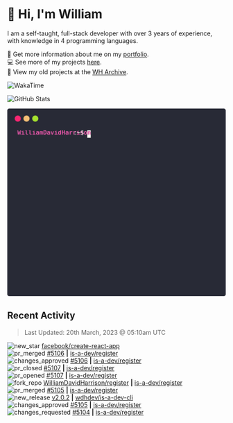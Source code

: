 # 👋 Hi, I'm William
I am a self-taught, full-stack developer with over 3 years of experience, with knowledge in 4 programming languages.

🧑 Get more information about me on my [portfolio](https://wdh.gg/dev).
<br>
💻 See more of my projects [here](https://github.com/wdhdev).
<br>
📁 View my old projects at the [WH Archive](https://wharchive.org).

![WakaTime](https://wakatime.com/badge/user/817e29c1-e1ac-4adc-936b-37bfa447c165.svg?style=for-the-badge)

![GitHub Stats](https://github-readme-stats.vercel.app/api?username=williamdavidharrison&theme=algolia&show_icons=true&border_radius=8&count_private=true&include_all_commits=true)

![GitHub Stats Terminal Style](assets/github_stats.svg)

## Recent Activity
<!--RECENT_ACTIVITY:last_update-->
> Last Updated: 20th March, 2023 @ 05:10am UTC
<!--RECENT_ACTIVITY:last_update_end-->

<!--RECENT_ACTIVITY:start-->
![new_star](https://cdn.jsdelivr.net/gh/Readme-Workflows/Readme-Icons@main/icons/octicons/StarredRepositoryYellow.svg) [facebook/create-react-app](https://github.com/facebook/create-react-app)<br>
![pr_merged](https://cdn.jsdelivr.net/gh/Readme-Workflows/Readme-Icons@main/icons/octicons/PullRequestMerged.svg) [#5106](https://github.com/is-a-dev/register/pull/5106) **|** [is-a-dev/register](https://github.com/is-a-dev/register)<br>
![changes_approved](https://cdn.jsdelivr.net/gh/Readme-Workflows/Readme-Icons@main/icons/octicons/ApprovedChanges.svg) [#5106](https://github.com/is-a-dev/register/pull/5106#pullrequestreview-1347596859) **|** [is-a-dev/register](https://github.com/is-a-dev/register)<br>
![pr_closed](https://cdn.jsdelivr.net/gh/Readme-Workflows/Readme-Icons@main/icons/octicons/PullRequestClosed.svg) [#5107](https://github.com/is-a-dev/register/pull/5107) **|** [is-a-dev/register](https://github.com/is-a-dev/register)<br>
![pr_opened](https://cdn.jsdelivr.net/gh/Readme-Workflows/Readme-Icons@main/icons/octicons/PullRequestOpened.svg) [#5107](https://github.com/is-a-dev/register/pull/5107) **|** [is-a-dev/register](https://github.com/is-a-dev/register)<br>
![fork_repo](https://cdn.jsdelivr.net/gh/Readme-Workflows/Readme-Icons@main/icons/octicons/ForkedRepository.svg) [WilliamDavidHarrison/register](https://github.com/WilliamDavidHarrison/register) **|** [is-a-dev/register](https://github.com/is-a-dev/register)<br>
![pr_merged](https://cdn.jsdelivr.net/gh/Readme-Workflows/Readme-Icons@main/icons/octicons/PullRequestMerged.svg) [#5105](https://github.com/is-a-dev/register/pull/5105) **|** [is-a-dev/register](https://github.com/is-a-dev/register)<br>
![new_release](https://cdn.jsdelivr.net/gh/Readme-Workflows/Readme-Icons@main/icons/octicons/Release.svg) [v2.0.2](https://github.com/wdhdev/is-a-dev-cli/releases/tag/v2.0.2) **|** [wdhdev/is-a-dev-cli](https://github.com/wdhdev/is-a-dev-cli)<br>
![changes_approved](https://cdn.jsdelivr.net/gh/Readme-Workflows/Readme-Icons@main/icons/octicons/ApprovedChanges.svg) [#5105](https://github.com/is-a-dev/register/pull/5105#pullrequestreview-1347595794) **|** [is-a-dev/register](https://github.com/is-a-dev/register)<br>
![changes_requested](https://cdn.jsdelivr.net/gh/Readme-Workflows/Readme-Icons@main/icons/octicons/RequestedChanges.svg) [#5104](https://github.com/is-a-dev/register/pull/5104#pullrequestreview-1347595388) **|** [is-a-dev/register](https://github.com/is-a-dev/register)<br>
<!--RECENT_ACTIVITY:end-->
